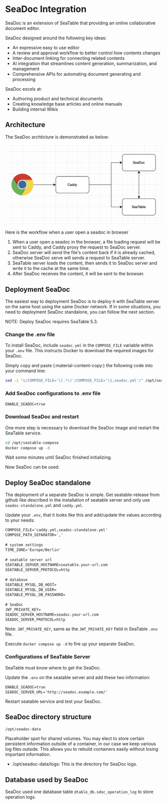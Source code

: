 # SeaDoc Integration

SeaDoc is an extension of SeaTable that providing an online collaborative document editor.

SeaDoc designed around the following key ideas:

* An expressive easy to use editor
* A review and approval workflow to better control how contents changes
* Inter-document linking for connecting related contents
* AI integration that streamlines content generation, summarization, and management
* Comprehensive APIs for automating document generating and processing

SeaDoc excels at:

* Authoring product and technical documents
* Creating knowledge base articles and online manuals
* Building internal Wikis

## Architecture

The SeaDoc archticture is demonstrated as below:

![SeaDoc](../../assets/images/seadoc-arch.png)

Here is the workflow when a user open a seadoc in browser

1. When a user open a seadoc in the browser, a file loading request will be sent to Caddy, and Caddy proxy the request to SeaDoc server.
2. SeaDoc server will send the file's content back if it is already cached, otherwise SeaDoc serve will sends a request to SeaTable server.
3. SeaTable server loads the content, then sends it to SeaDoc server and write it to the cache at the same time.
4. After SeaDoc receives the content, it will be sent to the browser.

## Deployment SeaDoc

The easiest way to deployment SeaDoc is to deploy it with SeaTable server on the same host using the same Docker network. If in some situations, you need to deployment SeaDoc standalone, you can follow the next section.

NOTE: Deploy SeaDoc requires SeaTable 5.3.

### Change the .env file

To install SeaDoc, include `seadoc.yml` in the `COMPOSE_FILE` variable within your `.env` file. This instructs Docker to download the required images for SeaDoc.

Simply copy and paste (:material-content-copy:) the following code into your command line:

```bash
sed -i "s/COMPOSE_FILE='\(.*\)'/COMPOSE_FILE='\1,seadoc.yml'/" /opt/seatable-compose/.env
```

### Add SeaDoc configurations to .env file

```env
ENABLE_SEADOC=true
```

### Download SeaDoc and restart

One more step is necessary to download the SeaDoc image and restart the SeaTable service.

```bash
cd /opt/seatable-compose
docker compose up -d
```

Wait some minutes until SeaDoc finished initializing.

Now SeaDoc can be used.

## Deploy SeaDoc standalone

The deployment of a separate SeaDoc is simple. Get seatable-release from github like described in the installation of seatable server and only use `seadoc-standalone.yml` and `caddy.yml`.

Update your `.env`, that it looks like this and add/update the values according to your needs:

```env
COMPOSE_FILE='caddy.yml,seadoc-standalone.yml'
COMPOSE_PATH_SEPARATOR=','

# system settings
TIME_ZONE='Europe/Berlin'

# seatable server url
SEATABLE_SERVER_HOSTNAME=seatable.your-url.com
SEATABLE_SERVER_PROTOCOL=http

# database
SEATABLE_MYSQL_DB_HOST=
SEATABLE_MYSQL_DB_USER=
SEATABLE_MYSQL_DB_PASSWORD=

# SeaDoc
JWT_PRIVATE_KEY=
SEADOC_SERVER_HOSTNAME=seadoc.your-url.com
SEADOC_SERVER_PROTOCOL=http
```

Note: `JWT_PRIVATE_KEY`, same as the `JWT_PRIVATE_KEY` field in SeaTable `.env` file.

Execute `docker compose up -d` to fire up your separate SeaDoc.

### Configurations of SeaTable Server

SeaTable must know where to get the SeaDoc.

Update the `.env` on the seatable server and add these two information:

```env
ENABLE_SEADOC=true
SEADOC_SERVER_URL='http://seadoc.example.com/'
```

Restart seatable service and test your SeaDoc.

## SeaDoc directory structure

`/opt/seadoc-data`

Placeholder spot for shared volumes. You may elect to store certain persistent information outside of a container, in our case we keep various log files outside. This allows you to rebuild containers easily without losing important information.

* /opt/seadoc-data/logs: This is the directory for SeaDoc logs.

## Database used by SeaDoc

SeaDoc used one database table `dtable_db.sdoc_operation_log` to store operation logs.
